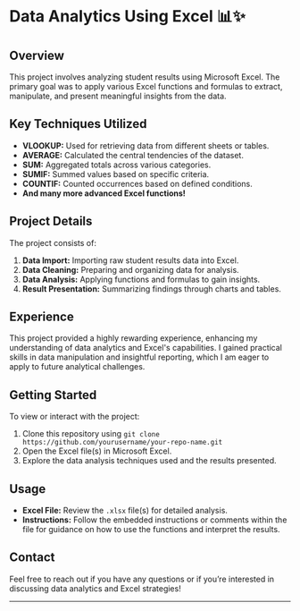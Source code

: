 

# Data Analytics Using Excel 📊✨

## Overview

This project involves analyzing student results using Microsoft Excel. The primary goal was to apply various Excel functions and formulas to extract, manipulate, and present meaningful insights from the data. 

## Key Techniques Utilized

- **VLOOKUP:** Used for retrieving data from different sheets or tables.
- **AVERAGE:** Calculated the central tendencies of the dataset.
- **SUM:** Aggregated totals across various categories.
- **SUMIF:** Summed values based on specific criteria.
- **COUNTIF:** Counted occurrences based on defined conditions.
- **And many more advanced Excel functions!**

## Project Details

The project consists of:
1. **Data Import:** Importing raw student results data into Excel.
2. **Data Cleaning:** Preparing and organizing data for analysis.
3. **Data Analysis:** Applying functions and formulas to gain insights.
4. **Result Presentation:** Summarizing findings through charts and tables.

## Experience

This project provided a highly rewarding experience, enhancing my understanding of data analytics and Excel's capabilities. I gained practical skills in data manipulation and insightful reporting, which I am eager to apply to future analytical challenges.

## Getting Started

To view or interact with the project:
1. Clone this repository using `git clone https://github.com/yourusername/your-repo-name.git`
2. Open the Excel file(s) in Microsoft Excel.
3. Explore the data analysis techniques used and the results presented.

## Usage

- **Excel File:** Review the `.xlsx` file(s) for detailed analysis.
- **Instructions:** Follow the embedded instructions or comments within the file for guidance on how to use the functions and interpret the results.

## Contact

Feel free to reach out if you have any questions or if you’re interested in discussing data analytics and Excel strategies!

---
